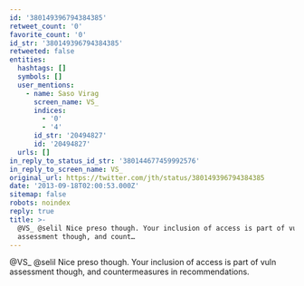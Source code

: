 ```yaml
---
id: '380149396794384385'
retweet_count: '0'
favorite_count: '0'
id_str: '380149396794384385'
retweeted: false
entities:
  hashtags: []
  symbols: []
  user_mentions:
    - name: Saso Virag
      screen_name: VS_
      indices:
        - '0'
        - '4'
      id_str: '20494827'
      id: '20494827'
  urls: []
in_reply_to_status_id_str: '380144677459992576'
in_reply_to_screen_name: VS_
original_url: https://twitter.com/jth/status/380149396794384385
date: '2013-09-18T02:00:53.000Z'
sitemap: false
robots: noindex
reply: true
title: >-
  @VS_ @selil Nice preso though. Your inclusion of access is part of vuln
  assessment though, and count…
---
```


@VS_ @selil Nice preso though. Your inclusion of access is part of vuln assessment though, and countermeasures in recommendations.